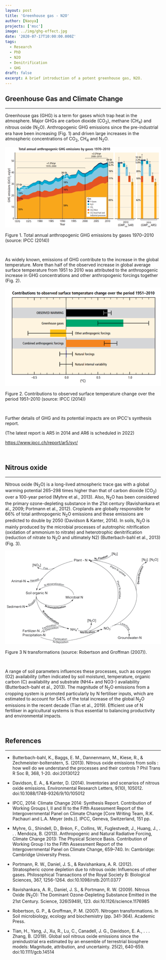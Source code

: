 ```yaml
---
layout: post
title: 'Greenhouse gas - N2O'
author: [Naoya]
projects: ['msc']
image: ../img/ghg-effect.jpg
date: '2020-07-17T10:00:00.000Z'
tags:
  - Research
  - PhD
  - N2O
  - Denitrification
  - GHG
draft: false
excerpt: A brief introduction of a potent greenhouse gas, N2O.
---
```


## Greenhouse Gas and Climate Change

---

Greenhouse gas (GHG) is a term for gases which trap heat in the atmosphere. Major GHGs are carbon dioxide (CO<sub>2</sub>), methane (CH<sub>4</sub>) and nitrous oxide (N<sub>2</sub>O). Anthropogenic GHG emissions since the pre-industrial era have been increasing (Fig. 1) and driven large increases in the atmospheric concentrations of CO<sub>2</sub>, CH<sub>4</sub> and N<sub>2</sub>O.

![](../img/ipcc-ar5-fig-spm-2.PNG)

Figure 1. Total annual anthropogenic GHG emissions by gases 1970–2010 (source: IPCC (2014))

<br>

As widely known, emissions of GHG contribute to the increase in the global temperature. More than half of the observed increase in global average surface temperature from 1951 to 2010 was attributed to the anthropogenic increase in GHG concentrations and other anthropogenic forcings together (Fig. 2).

![](../img/ipcc-ar5-fig-spm-3.PNG)

Figure 2. Contributions to observed surface temperature change over the period 1951–2010 (source: IPCC (2014))

<br>

Further details of GHG and its potential impacts are on IPCC's synthesis report.

(The latest report is AR5 in 2014 and AR6 is scheduled in 2022)

https://www.ipcc.ch/report/ar5/syr/

<br>

## Nitrous oxide

---

Nitrous oxide (N<sub>2</sub>O) is a long-lived atmospheric trace gas with a global warming potential 265–298 times higher than that of carbon dioxide (CO<sub>2</sub>) over a 100-year period (Myhre et al., 2013). Also, N<sub>2</sub>O has been considered the primary ozone-depleting substance in the 21st century (Ravishankara et al., 2009; Portmann et al., 2012). Croplands are globally responsible for 66% of total anthropogenic N<sub>2</sub>O emissions and these emissions are predicted to double by 2050 (Davidson & Kanter, 2014). In soils, N<sub>2</sub>O is mainly produced by the microbial processes of autotrophic nitrification (oxidation of ammonium to nitrate) and heterotrophic denitrification (reduction of nitrate to N<sub>2</sub>O and ultimately N2) (Butterbach-bahl et al., 2013) (Fig. 3).

![](../img/robertson-2007-n-cycle.PNG)

Figure 3 N transformations (source: Robertson and Groffman (2007)).

<br>

A range of soil parameters influences these processes, such as oxygen (O2) availability (often indicated by soil moisture), temperature, organic carbon (C) availability and substrate (NH4+ and NO3-) availability (Butterbach-bahl et al., 2013). The magnitude of N<sub>2</sub>O emissions from a cropping system is promoted particularly by N fertiliser inputs, which are estimated to account for 54% of the total increase of the global N<sub>2</sub>O emissions in the recent decade (Tian et al., 2019). Efficient use of N fertiliser in agricultural systems is thus essential to balancing productivity and environmental impacts.

<br>

## References

---

- Butterbach-bahl, K., Baggs, E. M., Dannenmann, M., Kiese, R., & Zechmeister-boltenstern, S. (2013). Nitrous oxide emissions from soils : how well do we understand the processes and their controls ? Phil Trans R Soc B, 368, 1-20. doi:20130122

- Davidson, E. A., & Kanter, D. (2014). Inventories and scenarios of nitrous oxide emissions. Environmental Research Letters, 9(10), 105012. doi:10.1088/1748-9326/9/10/105012

- IPCC, 2014: Climate Change 2014: Synthesis Report. Contribution of Working Groups I, II and III to the Fifth Assessment Report of the Intergovernmental Panel on Climate Change [Core Writing Team, R.K. Pachauri and L.A. Meyer (eds.)]. IPCC, Geneva, Switzerland, 151 pp.

- Myhre, G., Shindell, D., Bréon, F., Collins, W., Fuglestvedt, J., Huang, J., . . . Mendoza, B. (2013). Anthropogenic and Natural Radiative Forcing, Climate Change 2013: The Physical Science Basis. Contribution of Working Group I to the Fifth Assessment Report of the Intergovernmental Panel on Climate Change, 659–740. In: Cambridge: Cambridge University Press.

- Portmann, R. W., Daniel, J. S., & Ravishankara, A. R. (2012). Stratospheric ozone depletion due to nitrous oxide: Influences of other gases. Philosophical Transactions of the Royal Society B: Biological Sciences, 367, 1256-1264. doi:10.1098/rstb.2011.0377

- Ravishankara, A. R., Daniel, J. S., & Portmann, R. W. (2009). Nitrous Oxide (N<sub>2</sub>O): The Dominant Ozone-Depleting Substance Emitted in the 21st Century. Science, 326(5949), 123. doi:10.1126/science.1176985

- Robertson, G. P., & Groffman, P. M. (2007). Nitrogen transformations. In Soil microbiology, ecology and biochemistry (pp. 341-364). Academic Press.

- Tian, H., Yang, J., Xu, R., Lu, C., Canadell, J. G., Davidson, E. A., . . . Zhang, B. (2019). Global soil nitrous oxide emissions since the preindustrial era estimated by an ensemble of terrestrial biosphere models: Magnitude, attribution, and uncertainty. 25(2), 640-659. doi:10.1111/gcb.14514
